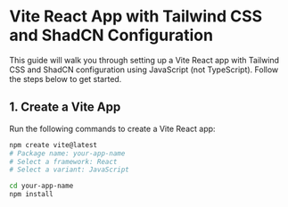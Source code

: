 # Vite React App with Tailwind CSS and ShadCN Configuration

This guide will walk you through setting up a Vite React app with Tailwind CSS and ShadCN configuration using JavaScript (not TypeScript). Follow the steps below to get started.

## 1. Create a Vite App

Run the following commands to create a Vite React app:

```bash
npm create vite@latest
# Package name: your-app-name
# Select a framework: React
# Select a variant: JavaScript
```

```bash
cd your-app-name
npm install
```
